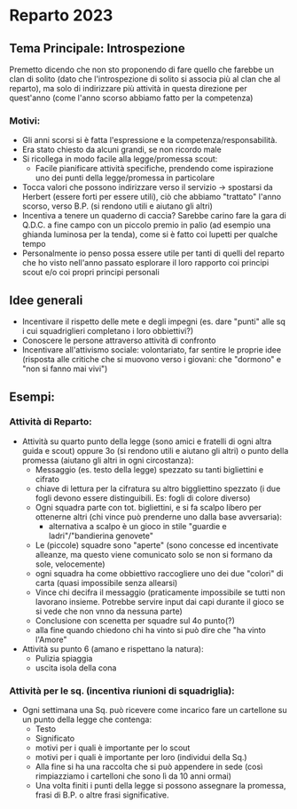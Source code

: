 # Reparto 2023
## Tema Principale: Introspezione
Premetto dicendo che non sto proponendo di fare quello che farebbe un clan di solito (dato che l'introspezione di solito si associa più al clan che al reparto), ma solo di indirizzare più attività in questa direzione per quest'anno (come l'anno scorso abbiamo fatto per la competenza)
### Motivi:
- Gli anni scorsi si è fatta l'espressione e la competenza/responsabilità.
- Era stato chiesto da alcuni grandi, se non ricordo male
- Si ricollega in modo facile alla legge/promessa scout:
  - Facile pianificare attività specifiche, prendendo come ispirazione uno dei punti della legge/promessa in particolare
- Tocca valori che possono indirizzare verso il servizio -> spostarsi da Herbert (essere forti per essere utili), ciò che abbiamo "trattato" l'anno scorso, verso B.P. (si rendono utili e aiutano gli altri)
- Incentiva a tenere un quaderno di caccia? Sarebbe carino fare la gara di Q.D.C. a fine campo con un piccolo premio in palio (ad esempio una ghianda luminosa per la tenda), come si è fatto coi lupetti per qualche tempo
- Personalmente io penso possa essere utile per tanti di quelli del reparto che ho visto nell'anno passato esplorare il loro rapporto coi principi scout e/o coi propri principi personali

## Idee generali
- Incentivare il rispetto delle mete e degli impegni (es. dare "punti" alle sq i cui squadriglieri completano i loro obbiettivi?)
- Conoscere le persone attraverso attività di confronto
- Incentivare all'attivismo sociale: volontariato, far sentire le proprie idee (risposta alle critiche che si muovono verso i giovani: che "dormono" e "non si fanno mai vivi")

## Esempi:
### Attività di Reparto:
- Attività su quarto punto della legge (sono amici e fratelli di ogni altra guida e scout) oppure 3o (si rendono utili e aiutano gli altri) o punto della promessa (aiutano gli altri in ogni circostanza):
  - Messaggio (es. testo della legge) spezzato su tanti bigliettini e cifrato
  - chiave di lettura per la cifratura su altro biggliettino spezzato (i due fogli devono essere distinguibili. Es: fogli di colore diverso)
  - Ogni squadra parte con tot. bigliettini, e si fa scalpo libero per ottenerne altri (chi vince può prenderne uno dalla base avversaria):
    - alternativa a scalpo è un gioco in stile "guardie e ladri"/"bandierina genovete"
  - Le (piccole) squadre sono "aperte" (sono concesse ed incentivate alleanze, ma questo viene comunicato solo se non si formano da sole, velocemente)
  - ogni squadra ha come obbiettivo raccogliere uno dei due "colori" di carta (quasi impossibile senza allearsi)
  - Vince chi decifra il messaggio (praticamente impossibile se tutti non lavorano insieme. Potrebbe servire input dai capi durante il gioco se si vede che non vnno da nessuna parte)
  - Conclusione con scenetta per squadre sul 4o punto(?)
  - alla fine quando chiedono chi ha vinto si può dire che "ha vinto l'Amore"
- Attività su punto 6 (amano e rispettano la natura):
  - Pulizia spiaggia
  - uscita isola della cona
### Attività per le sq. (incentiva riunioni di squadriglia):
- Ogni settimana una Sq. può ricevere come incarico fare un cartellone su un punto della legge che contenga:
  - Testo
  - Significato
  - motivi per i quali è importante per lo scout
  - motivi per i quali è importante per loro (individui della Sq.)
  - Alla fine si ha una raccolta che si può appendere in sede (così rimpiazziamo i cartelloni che sono lì da 10 anni ormai)
  - Una volta finiti i punti della legge si possono assegnare la promessa, frasi di B.P. o altre frasi significative.
